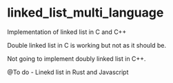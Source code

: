 # linked_list_multi_language
Implementation of linked list in C and C++

Double linked list in C is working but not as it should be.

Not going to implement doubly linked list in C++.

@To do - Linekd list in Rust and Javascript

